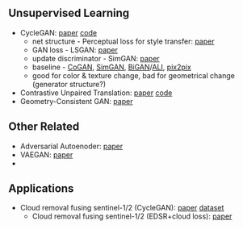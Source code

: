 ## Unsupervised Learning

* CycleGAN: [paper](https://openaccess.thecvf.com/content_ICCV_2017/papers/Zhu_Unpaired_Image-To-Image_Translation_ICCV_2017_paper.pdf) [code](https://github.com/junyanz/pytorch-CycleGAN-and-pix2pix)
  * net structure - Perceptual loss for style transfer: [paper](https://arxiv.org/pdf/1603.08155.pdf%7C)
  * GAN loss - LSGAN: [paper](https://openaccess.thecvf.com/content_ICCV_2017/papers/Mao_Least_Squares_Generative_ICCV_2017_paper.pdf)
  * update discriminator - SimGAN: [paper](https://openaccess.thecvf.com/content_cvpr_2017/papers/Shrivastava_Learning_From_Simulated_CVPR_2017_paper.pdf)
  * baseline - [CoGAN](https://arxiv.org/pdf/1606.07536.pdf), [SimGAN](https://openaccess.thecvf.com/content_cvpr_2017/papers/Shrivastava_Learning_From_Simulated_CVPR_2017_paper.pdf), [BiGAN](https://arxiv.org/pdf/1605.09782.pdf)/[ALI](https://arxiv.org/pdf/1606.00704.pdf), [pix2pix](https://openaccess.thecvf.com/content_cvpr_2017/papers/Isola_Image-To-Image_Translation_With_CVPR_2017_paper.pdf)
  * good for color & texture change, bad for geometrical change (generator structure?)
* Contrastive Unpaired Translation: [paper](https://arxiv.org/abs/2007.15651) [code](https://github.com/taesungp/contrastive-unpaired-translation)
* Geometry-Consistent GAN: [paper](https://openaccess.thecvf.com/content_CVPR_2019/papers/Fu_Geometry-Consistent_Generative_Adversarial_Networks_for_One-Sided_Unsupervised_Domain_Mapping_CVPR_2019_paper.pdf)


## Other Related 

* Adversarial Autoenoder: [paper](https://arxiv.org/abs/1511.05644)
* VAEGAN: [paper](http://proceedings.mlr.press/v48/larsen16.pdf)
* 

## Applications
* Cloud removal fusing sentinel-1/2 (CycleGAN): [paper](https://ieeexplore.ieee.org/stamp/stamp.jsp?tp=&arnumber=9211498) [dataset](https://mediatum.ub.tum.de/1554803)
  * Cloud removal fusing sentinel-1/2 (EDSR+cloud loss): [paper](https://www.sciencedirect.com/science/article/pii/S0924271620301398)
